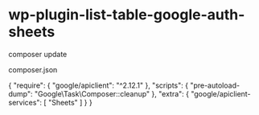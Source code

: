 # wp-plugin-list-table-google-auth-sheets

composer update


composer.json

{
    "require": {
        "google/apiclient": "^2.12.1"
    },
    "scripts": {
        "pre-autoload-dump": "Google\\Task\\Composer::cleanup"
    },
    "extra": {
        "google/apiclient-services": [
            "Sheets"
        ]
    }
}

